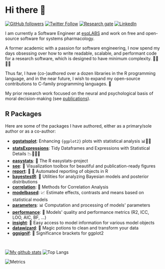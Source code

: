 # Hi there 👋

[![GitHub followers](https://img.shields.io/github/followers/IndrajeetPatil?label=Follow%20me&style=flat-square&logo=github&logoColor=white&colorB=4CAF50)](https://github.com/login?return_to=%2FIndrajeetPatil)
[![Twitter Follow](https://img.shields.io/twitter/follow/patilindrajeets?label=%20%40IndrajeetPatil&style=flat-square&labelColor=2196F3&logo=twitter&logoColor=white&colorB=0D47A1)](https://twitter.com/patilindrajeets)
[![Research gate](https://img.shields.io/badge/-Research%20Gate-green.svg?style=flat-square&logo=researchgate&logoColor=white&colorB=616161&labelColor=00BFA5)](https://www.researchgate.net/profile/Indrajeet-Patil-2)
[![LinkedIn](https://img.shields.io/badge/LinkedIn-0077B5?style=for-the-badge&logo=linkedin&logoColor=white)](https://www.linkedin.com/in/indrajeet-patil-397865174/)

I am currently a Software Engineer at [esqLABS](https://esqlabs.com/) and work on free and open-source software for systems pharmacology.

A former academic with a passion for software engineering, I now spend my days obsessing over how to write readable, scalable, and performant code for a research software, which is designed to have minimum complexity. 🥼🔬👨‍💻

Thus far, I have (co-)authored over a dozen libraries in the R programming language, and in the near future, I wish to expand my open-source contributions to C-family programming languages. 🤞

My prior research work focused on the neural and psychological basis of moral decision-making (see [publications](https://sites.google.com/site/indrajeetspatilmorality/publications)).

## R Packages

Here are some of the packages I have authored, either as a primary/sole author or as a co-author:

- [**ggstatsplot**](https://github.com/IndrajeetPatil/ggstatsplot): Enhancing
  `{ggplot2}` plots with statistical analysis 📊🎨📣
- [**statsExpressions**](https://github.com/IndrajeetPatil/statsExpressions):
Tidy Dataframes and Expressions with Statistical Details 📉📜🔣✅
- [**easystats**](https://easystats.github.io/easystats/): 🌌 The R easystats-project
- [**see**](https://easystats.github.io/see): 🎨 Visualization toolbox for
  beautiful and publication-ready figures
- [**report**](https://easystats.github.io/report): 📜 🎉 Automated reporting of
  objects in R
- [**bayestestR**](https://easystats.github.io/bayestestR): 👻 Utilities for
  analyzing Bayesian models and posterior distributions
- [**correlation**](https://easystats.github.io/correlation): 🔗 Methods for
  Correlation Analysis
- [**modelbased**](https://easystats.github.io/modelbased): 📈 Estimate effects,
  contrasts and means based on statistical models
- [**parameters**](https://easystats.github.io/parameters): 📊 Computation and
  processing of models' parameters
- [**performance**](https://easystats.github.io/performance): 💪 Models' quality
  and performance metrics (R2, ICC, LOO, AIC, BF, ...)
- [**insight**](https://easystats.github.io/insight): 🔮 Easy access to model
  information for various model objects
- [**datawizard**](https://easystats.github.io/datawizard): 🧙 Magic potions to clean and transform your data
- [**ggsignif**](https://const-ae.github.io/ggsignif/): 🎨 Significance brackets for ggplot2
<br>

[![My github stats](https://github-readme-stats.vercel.app/api?username=IndrajeetPatil&count_private=true&show_icons=true&theme=onedark)](https://github.com/anuraghazra/github-readme-stats)
![Top Langs](https://github-readme-stats.vercel.app/api/top-langs/?username=IndrajeetPatil&layout=compact&theme=onedark)

![Metrics](https://metrics.lecoq.io/IndrajeetPatil?template=classic&config.timezone=Europe%2FBerlin)
